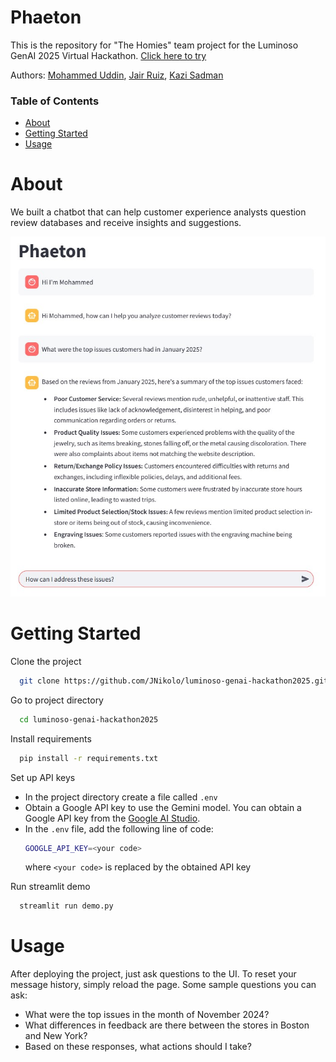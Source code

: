 # Phaeton

This is the repository for "The Homies" team project for the Luminoso GenAI 2025 Virtual Hackathon. [Click here to try](https://thehomies.streamlit.app/)

Authors: [Mohammed Uddin](https://www.linkedin.com/in/muddint/), [Jair Ruiz](www.linkedin.com/in/jruizzz), [Kazi Sadman](www.linkedin.com/in/kazi-s)

### Table of Contents
- <a href="#about">About</a>
- <a href="#getting-started">Getting Started</a>
- <a href="#usage">Usage</a>


# About
We built a chatbot that can help customer experience analysts question review databases and receive insights and suggestions.

<!-- <div align="center"> -->
  <img src="img/demo1.jpg" width="600">
<!-- </div> -->

# Getting Started
Clone the project
```bash
  git clone https://github.com/JNikolo/luminoso-genai-hackathon2025.git
```
Go to project directory
```bash
  cd luminoso-genai-hackathon2025
```
Install requirements
```bash
  pip install -r requirements.txt
```
Set up API keys
- In the project directory create a file called `.env`
- Obtain a Google API key to use the Gemini model. You can obtain a Google API key from the [Google AI Studio](https://aistudio.google.com/app/apikey).
- In the `.env` file, add the following line of code:
  ```bash
  GOOGLE_API_KEY=<your code>
  ```
  where `<your code>` is replaced by the obtained API key

Run streamlit demo
```bash
  streamlit run demo.py
```

# Usage
After deploying the project, just ask questions to the UI.
To reset your message history, simply reload the page.
Some sample questions you can ask:
- What were the top issues in the month of November 2024?
- What differences in feedback are there between the stores in Boston and New York?
- Based on these responses, what actions should I take?
